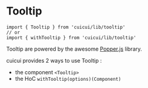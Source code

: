 # Tooltip

```es6
import { Tooltip } from 'cuicui/lib/tooltip'
// or
import { withTooltip } from 'cuicui/lib/tooltip'
```

Tooltip are powered by the awesome [Popper.js](https://popper.js.org/) library.

cuicui provides 2 ways to use Tooltip :
- the component `<Tooltip>`
- the HoC `withTooltip(options)(Component)`